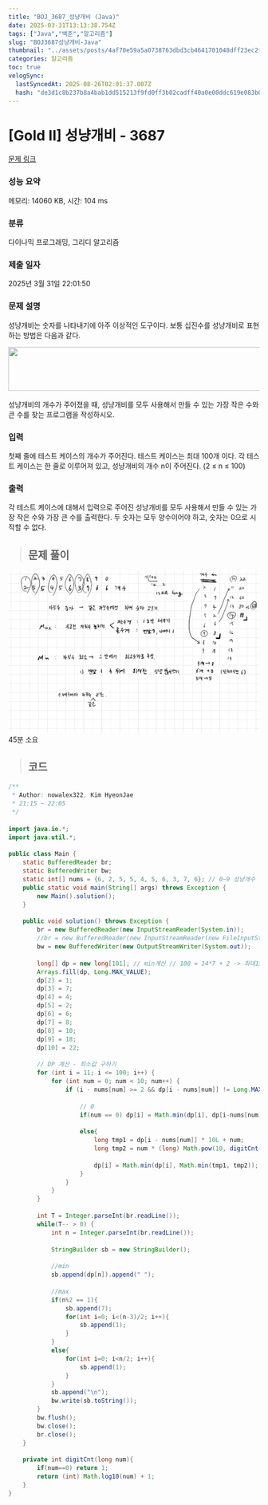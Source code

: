 ```yaml
---
title: "BOJ_3687_성냥개비 (Java)"
date: 2025-03-31T13:13:38.754Z
tags: ["Java","백준","알고리즘"]
slug: "BOJ3687성냥개비-Java"
thumbnail: "../assets/posts/4af70e59a5a0738763dbd3cb4641701048dff23ec2f9a80813ff045d3a0f5e16.png"
categories: 알고리즘
toc: true
velogSync:
  lastSyncedAt: 2025-08-26T02:01:37.007Z
  hash: "de3d1c8b237b8a4bab1dd515213f9fd0ff3b02cadff40a0e00ddc619e083b0aa"
---
```


# [Gold II] 성냥개비 - 3687 

[문제 링크](https://www.acmicpc.net/problem/3687) 

### 성능 요약

메모리: 14060 KB, 시간: 104 ms

### 분류

다이나믹 프로그래밍, 그리디 알고리즘

### 제출 일자

2025년 3월 31일 22:01:50

### 문제 설명

<p>성냥개비는 숫자를 나타내기에 아주 이상적인 도구이다. 보통 십진수를 성냥개비로 표현하는 방법은 다음과 같다.</p>

<p><img alt="" src="https://www.acmicpc.net/upload/images/match.png" style="height:88px; width:607px"></p>

<p>성냥개비의 개수가 주어졌을 때, 성냥개비를 모두 사용해서 만들 수 있는 가장 작은 수와 큰 수를 찾는 프로그램을 작성하시오.</p>

### 입력 

 <p>첫째 줄에 테스트 케이스의 개수가 주어진다. 테스트 케이스는 최대 100개 이다. 각 테스트 케이스는 한 줄로 이루어져 있고, 성냥개비의 개수 n이 주어진다. (2 ≤ n ≤ 100)</p>

### 출력 

 <p>각 테스트 케이스에 대해서 입력으로 주어진 성냥개비를 모두 사용해서 만들 수 있는 가장 작은 수와 가장 큰 수를 출력한다. 두 숫자는 모두 양수이어야 하고, 숫자는 0으로 시작할 수 없다. </p>

> ## 문제 풀이

![](/assets/posts/4af70e59a5a0738763dbd3cb4641701048dff23ec2f9a80813ff045d3a0f5e16.png)
45분 소요

> ## 코드

```java
/**
 * Author: nowalex322, Kim HyeonJae
 * 21:15 ~ 22:05
 */

import java.io.*;
import java.util.*;

public class Main {
    static BufferedReader br;
    static BufferedWriter bw;
    static int[] nums = {6, 2, 5, 5, 4, 5, 6, 3, 7, 6}; // 0~9 성냥개수
    public static void main(String[] args) throws Exception {
        new Main().solution();
    }

    public void solution() throws Exception {
        br = new BufferedReader(new InputStreamReader(System.in));
        //br = new BufferedReader(new InputStreamReader(new FileInputStream("src/main/java/BOJ_3687_성냥개비/input.txt")));
        bw = new BufferedWriter(new OutputStreamWriter(System.out));

        long[] dp = new long[101]; // min계산 // 100 = 14*7 + 2 -> 최대15자리 -> long
        Arrays.fill(dp, Long.MAX_VALUE);
        dp[2] = 1;
        dp[3] = 7;
        dp[4] = 4;
        dp[5] = 2;
        dp[6] = 6;
        dp[7] = 8;
        dp[8] = 10;
        dp[9] = 18;
        dp[10] = 22;

        // DP 계산 - 최소값 구하기
        for (int i = 11; i <= 100; i++) {
            for (int num = 0; num < 10; num++) {
                if (i - nums[num] >= 2 && dp[i - nums[num]] != Long.MAX_VALUE) { // 자릿수추가 (앞 or 뒤)
                
                    // 0
                    if(num == 0) dp[i] = Math.min(dp[i], dp[i-nums[num]] * 10L);

                    else{
                        long tmp1 = dp[i - nums[num]] * 10L + num;
                        long tmp2 = num * (long) Math.pow(10, digitCnt(dp[i-nums[num]])) + dp[i-nums[num]];

                        dp[i] = Math.min(dp[i], Math.min(tmp1, tmp2));
                    }
                }
            }
        }

        int T = Integer.parseInt(br.readLine());
        while(T-- > 0) {
            int n = Integer.parseInt(br.readLine());

            StringBuilder sb = new StringBuilder();

            //min
            sb.append(dp[n]).append(" ");

            //max
            if(n%2 == 1){
                sb.append(7);
                for(int i=0; i<(n-3)/2; i++){
                    sb.append(1);
                }
            }
            else{
                for(int i=0; i<n/2; i++){
                    sb.append(1);
                }
            }
            sb.append("\n");
            bw.write(sb.toString());
        }
        bw.flush();
        bw.close();
        br.close();
    }

    private int digitCnt(long num){
        if(num==0) return 1;
        return (int) Math.log10(num) + 1;
    }
}
```
